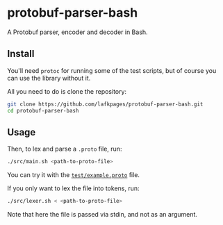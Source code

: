 # protobuf-parser-bash

A Protobuf parser, encoder and decoder in Bash.

## Install

You'll need `protoc` for running some of the test scripts, but of course
you can use the library without it.

All you need to do is clone the repository:

```bash
git clone https://github.com/lafkpages/protobuf-parser-bash.git
cd protobuf-parser-bash
```

<!--
Or, use bpkg to install it:

```bash
bpkg install lafkpages/protobuf-parser-bash
```
-->

## Usage

Then, to lex and parse a `.proto` file, run:

```bash
./src/main.sh <path-to-proto-file>
```

You can try it with the [`test/example.proto`](#test/example.proto) file.

If you only want to lex the file into tokens, run:

```bash
./src/lexer.sh < <path-to-proto-file>
```

Note that here the file is passed via stdin, and not as an argument.
